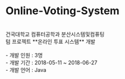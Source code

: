 # Online-Voting-System
<br>
건국대학교 컴퓨터공학과 분산시스템및컴퓨팅 <br>
텀 프로젝트 **온라인 투표 시스템** 개발 <br>
<br>
- 개발 인원 : 3명 <br>
- 개발 기간 : 2018-05-11 ~ 2018-06-27 <br>
- 개발 언어 : Java <br>
